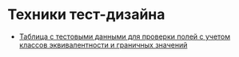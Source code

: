 # Техники тест-дизайна
- [Таблица с тестовыми данными для проверки полей с учетом классов эквивалентности и граничных значений](https://docs.google.com/spreadsheets/d/15SZrE3tlYdRS9K_QbAzFhpS2L4dCAzchFhZaP2x_bRM/edit?gid=0#gid=0)
